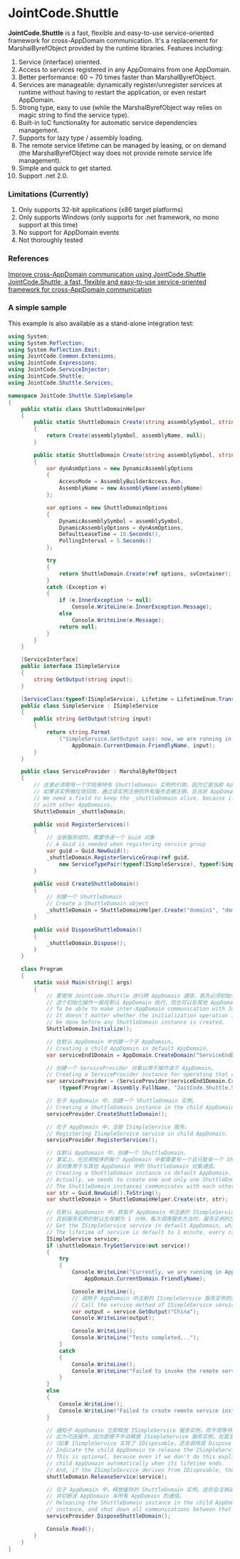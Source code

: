 # JointCode.Shuttle
**JointCode.Shuttle** is a fast, flexible and easy-to-use service-oriented framework for cross-AppDomain communication. It's a replacement for MarshalByrefObject provided by the runtime libraries. Features including:<br>

1. Service (interface) oriented.
2. Access to services registered in any AppDomains from one AppDomain.
3. Better performance: 60 ~ 70 times faster than MarshalByrefObject.
4. Services are manageable: dynamically register/unregister services at runtime without having to restart the application, or even restart AppDomain.
5. Strong type, easy to use (while the MarshalByrefObject way relies on magic string to find the service type).
6. Built-in IoC functionality for automatic service dependencies management.
7. Supports for lazy type / assembly loading.
8. The remote service lifetime can be managed by leasing, or on demand (the MarshalByrefObject way does not provide remote service       life management).
9. Simple and quick to get started.
10. Support .net 2.0.

### Limitations (Currently)
1. Only supports 32-bit applications (x86 target platforms)
2. Only supports Windows (only supports for .net framework, no mono support at this time)
3. No support for AppDomain events
4. Not thoroughly tested

### References
[Improve cross-AppDomain communication using JointCode.Shuttle](https://www.codeproject.com/Articles/1198500/Improve-cross-AppDomain-communication-using-JointC)
[JointCode.Shuttle, a fast, flexible and easy-to-use service-oriented framework for cross-AppDomain communication](https://www.codeproject.com/Articles/1198230/JointCode-Shuttle-a-fast-flexible-and-easy-to-use)

### A simple sample
This example is also available as a stand-alone integration test:

```cs
using System;
using System.Reflection;
using System.Reflection.Emit;
using JointCode.Common.Extensions;
using JointCode.Expressions;
using JointCode.ServiceInjector;
using JointCode.Shuttle;
using JointCode.Shuttle.Services;

namespace JoitCode.Shuttle.SimpleSample
{
    public static class ShuttleDomainHelper
    {
        public static ShuttleDomain Create(string assemblySymbol, string assemblyName)
        {
            return Create(assemblySymbol, assemblyName, null);
        }

        public static ShuttleDomain Create(string assemblySymbol, string assemblyName, ServiceContainer svContainer)
        {
            var dynAsmOptions = new DynamicAssemblyOptions
            {
                AccessMode = AssemblyBuilderAccess.Run,
                AssemblyName = new AssemblyName(assemblyName)
            };

            var options = new ShuttleDomainOptions
            {
                DynamicAssemblySymbol = assemblySymbol,
                DynamicAssemblyOptions = dynAsmOptions,
                DefaultLeaseTime = 10.Seconds(),
                PollingInterval = 5.Seconds()
            };

            try
            {
                return ShuttleDomain.Create(ref options, svContainer);
            }
            catch (Exception e)
            {
                if (e.InnerException != null)
                    Console.WriteLine(e.InnerException.Message);
                else
                    Console.WriteLine(e.Message);
                return null;
            }
        }
    }

    [ServiceInterface]
    public interface ISimpleService
    {
        string GetOutput(string input);
    }

    [ServiceClass(typeof(ISimpleService), Lifetime = LifetimeEnum.Transient)]
    public class SimpleService : ISimpleService
    {
        public string GetOutput(string input)
        {
            return string.Format
                ("SimpleService.GetOutput says: now, we are running in AppDomain: {0}, and the input passed from the caller is: {1}",
                    AppDomain.CurrentDomain.FriendlyName, input);
        }
    }

    public class ServiceProvider : MarshalByRefObject
    {
        // 这里必须使用一个字段来持有 ShuttleDomain 实例的引用，因为它是当前 AppDomain 与外部 AppDomain 之间通信的桥梁。
        // 如果该实例被垃圾回收，通过该实例注册的所有服务会被注销，且当前 AppDomain 与外部 AppDomain 之间将无法通信。
        // We need a field to keep the _shuttleDomain alive, because if it is garbage collected, we'll lose all communications
        // with other AppDomains.
        ShuttleDomain _shuttleDomain;

        public void RegisterServices()
        {
            // 注册服务组时，需要传递一个 Guid 对象
            // A Guid is needed when registering service group
            var guid = Guid.NewGuid();
            _shuttleDomain.RegisterServiceGroup(ref guid,
                new ServiceTypePair(typeof(ISimpleService), typeof(SimpleService)));
        }

        public void CreateShuttleDomain()
        {
            // 创建一个 ShuttleDomain
            // Create a ShuttleDomain object
            _shuttleDomain = ShuttleDomainHelper.Create("domain1", "domain1");
        }

        public void DisposeShuttleDomain()
        {
            _shuttleDomain.Dispose();
        }
    }

    class Program
    {
        static void Main(string[] args)
        {
            // 要使用 JointCode.Shuttle 进行跨 AppDomain 通信，首先必须初始化 ShuttleDomain。
            // 这个初始化操作一般在默认 AppDomain 执行，但也可以在其他 AppDomain 中执行，都是一样的。
            // To be able to make inter-AppDomain communication with JointCode.Shuttle, firstly we must initialize the ShuttleDomain.
            // It doesn't matter whether the initialization operation is done in default AppDomain or any other AppDomains, but it must 
            // be done before any ShuttleDomain instance is created.
            ShuttleDomain.Initialize();

            // 在默认 AppDomain 中创建一个子 AppDomain。
            // Creating a child AppDomain in default AppDomain.
            var serviceEnd1Domain = AppDomain.CreateDomain("ServiceEndDomain1", null, null);

            // 创建一个 ServiceProvider 对象以用于操作该子 AppDomain。
            // Creating a ServiceProvider instance for operating that child AppDomain.
            var serviceProvider = (ServiceProvider)serviceEnd1Domain.CreateInstanceAndUnwrap
                (typeof(Program).Assembly.FullName, "JoitCode.Shuttle.SimpleSample.ServiceProvider");

            // 在子 AppDomain 中，创建一个 ShuttleDomain 实例。
            // Creating a ShuttleDomain instance in the child AppDomain.
            serviceProvider.CreateShuttleDomain();

            // 在子 AppDomain 中，注册 ISimpleService 服务。
            // Registering ISimpleService service in child AppDomain.
            serviceProvider.RegisterServices();

            // 在默认 AppDomain 中，创建一个 ShuttleDomain。
            // 事实上，在应用程序的每个 AppDomain 中都需要有一个且只能有一个 ShuttleDomain 对象。
            // 该对象用于与其他 AppDomain 中的 ShuttleDomain 对象通信。
            // Creating a ShuttleDomain instance in default AppDomain.
            // Actually, we needs to create one and only one ShuttleDomain instance in every AppDomains.
            // The ShuttleDomain instances communicates with each other across AppDomains.
            var str = Guid.NewGuid().ToString();
            var shuttleDomain = ShuttleDomainHelper.Create(str, str);

            // 在默认 AppDomain 中，获取子 AppDomain 中注册的 ISimpleService 服务实例。
            // 目前服务实例的默认生存期为 1 分钟。每次调用服务方法时，服务实例的生存期延长 30 秒。
            // Get the ISimpleService service in default AppDomain, which is registered by the child AppDomain.
            // The lifetime of service is default to 1 minute, every call to the service method extends that time for 30 seconds.
            ISimpleService service;
            if (shuttleDomain.TryGetService(out service))
            {
                try
                {
                    Console.WriteLine("Currently, we are running in AppDomain {0} before calling the remote service method...", 
                        AppDomain.CurrentDomain.FriendlyName);

                    Console.WriteLine();
                    // 调用子 AppDomain 中注册的 ISimpleService 服务实例的服务方法。
                    // Call the service method of ISimpleService service.
                    var output = service.GetOutput("China");
                    Console.WriteLine(output);

                    Console.WriteLine();
                    Console.WriteLine("Tests completed...");
                }
                catch
                {
                    Console.WriteLine();
                    Console.WriteLine("Failed to invoke the remote service method...");
                }
            }
            else
            {
                Console.WriteLine();
                Console.WriteLine("Failed to create remote service instance...");
            }

            // 通知子 AppDomain 立即释放 ISimpleService 服务实例，而不用等待其生存期结束。
            // 此为可选操作，因为即使不手动释放 ISimpleService 服务实例，在其生命期结束之时系统也会自动释放该实例
            //（如果 ISimpleService 实现了 IDisposable，还会调用其 Dispose 方法）
            // Indicate the child AppDomain to release the ISimpleService service immediately, instead of waiting for its lifetime to end.
            // This is optional, because even if we don't do this explicitly, the ISimpleService service will still get released in the 
            // child AppDomain automatically when its lifetime ends.
            // And, if the ISimpleService derives from IDisposable, the Dispose method will also get called at that time.
            shuttleDomain.ReleaseService(service);

            // 在子 AppDomain 中，释放缓存的 ShuttleDomain 实例。这将会注销通过该实例注册的所有服务（在本示例中，即 ISimpleService 服务），
            // 并切断该 AppDomain 与所有 AppDomain 的通信。
            // Releasing the ShuttleDomain instance in the child AppDomain, this will unregister all services registered by that 
            // instance, and shut down all communications between that child AppDomain and all other AppDomains.
            serviceProvider.DisposeShuttleDomain();

            Console.Read();
        }
    }
}
```
